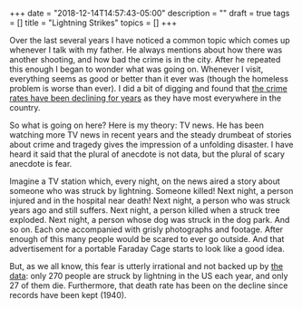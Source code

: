+++
date = "2018-12-14T14:57:43-05:00"
description = ""
draft = true
tags = []
title = "Lightning Strikes"
topics = []
+++

Over the last several years I have noticed a common topic which comes up whenever I talk with my father.  He always mentions about how there was another shooting, and how bad the crime is in the city.  After he repeated this enough I began to wonder what was going on.  Whenever I visit, everything seems as good or better than it ever was (though the homeless problem is worse than ever).  I did a bit of digging and found that [the crime rates have been declining for years](https://www.cityrating.com/crime-statistics/oregon/portland.html) as they have most everywhere in the country.

So what is going on here?  Here is my theory:  TV news.  He has been watching more TV news in recent years and the steady drumbeat of stories about crime and tragedy gives the impression of a unfolding disaster.  I have heard it said that the plural of anecdote is not data, but the plural of scary anecdote is fear.

Imagine a TV station which, every night, on the news aired a story about someone who was struck by lightning.  Someone killed!
Next night, a person injured and in the hospital near death!
Next night, a person who was struck years ago and still suffers.
Next night, a person killed when a struck tree exploded.
Next night, a person whose dog was struck in the dog park.
And so on.  Each one accompanied with grisly photographs and footage.  After enough of this many people would be scared to ever go outside.  And that advertisement for a portable Faraday Cage starts to look like a good idea.

But, as we all know, this fear is utterly irrational and not backed up by
[the data](https://www.weather.gov/safety/lightning-odds): only 270 people are struck by lightning in the US each year, and only 27 of them die.  Furthermore, that death rate has been on the decline since records have been kept (1940).

